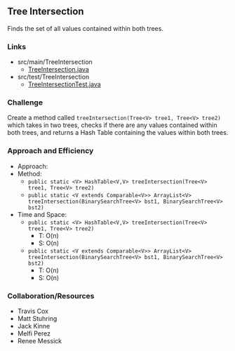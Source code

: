 ## Tree Intersection
Finds the set of all values contained within both trees.

### Links
* src/main/TreeIntersection
  * [TreeIntersection.java](../code401challenges/src/main/java/TreeIntersection/TreeIntersection.java)
* src/test/TreeIntersection
  * [TreeIntersectionTest.java](../code401challenges/src/test/java/TreeIntersection/TreeIntersectionTest.java)

### Challenge
Create a  method called `treeIntersection(Tree<V> tree1, Tree<V> tree2)` which takes in two trees, checks if there are any values contained within both trees, and returns a Hash Table containing the values within both trees.

### Approach and Efficiency
* Approach:
* Method:
  * `public static <V> HashTable<V,V> treeIntersection(Tree<V> tree1, Tree<V> tree2)`
  * `public static <V extends Comparable<V>> ArrayList<V> treeIntersection(BinarySearchTree<V> bst1, BinarySearchTree<V> bst2)`
* Time and Space:
  * `public static <V> HashTable<V,V> treeIntersection(Tree<V> tree1, Tree<V> tree2)`
    * T: O(n)
    * S: O(n)
  * `public static <V extends Comparable<V>> ArrayList<V> treeIntersection(BinarySearchTree<V> bst1, BinarySearchTree<V> bst2)`
    * T: O(n)
    * S: O(n)

### Collaboration/Resources
* Travis Cox
* Matt Stuhring
* Jack Kinne
* Melfi Perez
* Renee Messick
